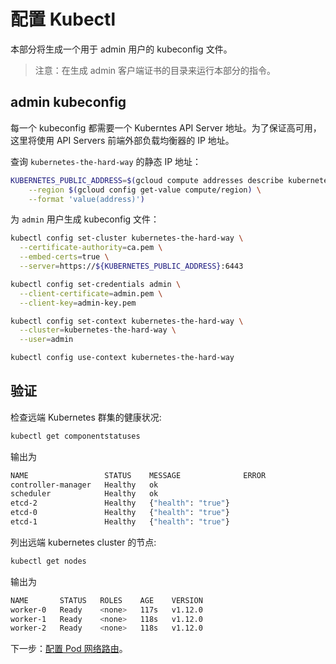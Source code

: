 # 配置 Kubectl

本部分将生成一个用于 admin 用户的 kubeconfig 文件。

> 注意：在生成 admin 客户端证书的目录来运行本部分的指令。

## admin kubeconfig

每一个 kubeconfig 都需要一个 Kuberntes API Server 地址。为了保证高可用，这里将使用 API Servers 前端外部负载均衡器的 IP 地址。

查询 `kubernetes-the-hard-way` 的静态 IP 地址：

```sh
KUBERNETES_PUBLIC_ADDRESS=$(gcloud compute addresses describe kubernetes-the-hard-way \
    --region $(gcloud config get-value compute/region) \
    --format 'value(address)')
```

为 `admin` 用户生成 kubeconfig 文件：

```sh
kubectl config set-cluster kubernetes-the-hard-way \
  --certificate-authority=ca.pem \
  --embed-certs=true \
  --server=https://${KUBERNETES_PUBLIC_ADDRESS}:6443

kubectl config set-credentials admin \
  --client-certificate=admin.pem \
  --client-key=admin-key.pem

kubectl config set-context kubernetes-the-hard-way \
  --cluster=kubernetes-the-hard-way \
  --user=admin

kubectl config use-context kubernetes-the-hard-way
```

## 验证

检查远端 Kubernetes 群集的健康状况:

```sh
kubectl get componentstatuses
```

输出为

```sh
NAME                 STATUS    MESSAGE              ERROR
controller-manager   Healthy   ok
scheduler            Healthy   ok
etcd-2               Healthy   {"health": "true"}
etcd-0               Healthy   {"health": "true"}
etcd-1               Healthy   {"health": "true"}
```

列出远端 kubernetes cluster 的节点:

```sh
kubectl get nodes
```

输出为

```sh
NAME       STATUS   ROLES    AGE    VERSION
worker-0   Ready    <none>   117s   v1.12.0
worker-1   Ready    <none>   118s   v1.12.0
worker-2   Ready    <none>   118s   v1.12.0
```

下一步：[配置 Pod 网络路由](11-pod-network-routes.md)。
